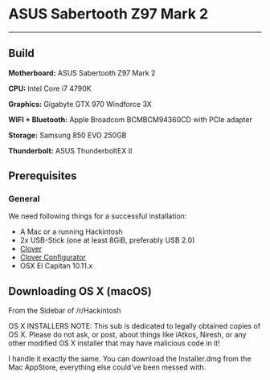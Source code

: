 # ASUS Sabertooth Z97 Mark 2

---
## Build

**Motherboard:** ASUS Sabertooth Z97 Mark 2

**CPU:** Intel Core i7 4790K

**Graphics:** Gigabyte GTX 970 Windforce 3X

**WIFI + Bluetooth:** Apple Broadcom BCMBCM94360CD with PCIe adapter

**Storage:** Samsung 850 EVO 250GB

**Thunderbolt:** ASUS ThunderboltEX II



## Prerequisites
### General

We need following things for a successful installation:

* A Mac or a running Hackintosh
* 2x USB-Stick (one at least 8GiB, preferably USB 2.0)
* [Clover](https://clover-wiki.zetam.org/Home)
* [Clover Configurator](http://mackie100projects.altervista.org)
* OSX El Capitan 10.11.x

## Downloading OS X (macOS)

From the Sidebar of /r/Hackintosh

OS X INSTALLERS NOTE: This sub is dedicated to legally obtained copies of OS X. Please do not ask, or post, about things like iAtkos, Niresh, or any other modified OS X installer that may have malicious code in it!

I handle it exactly the same. You can download the Installer.dmg from the Mac AppStore, everything else could've been messed with.
